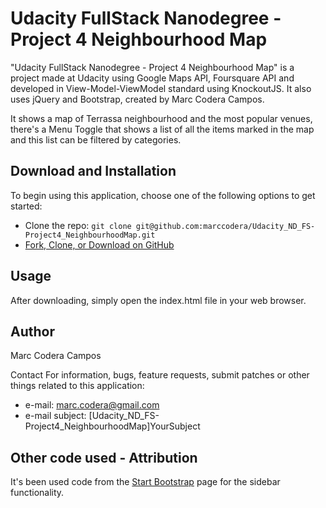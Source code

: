 # Udacity FullStack Nanodegree - Project 4 Neighbourhood Map

"Udacity FullStack Nanodegree - Project 4 Neighbourhood Map" is a project made at Udacity using Google Maps API, Foursquare API and developed in View-Model-ViewModel standard using KnockoutJS. It also uses jQuery and Bootstrap, created by Marc Codera Campos.

It shows a map of Terrassa neighbourhood and the most popular venues, there's a Menu Toggle that shows a list of all the items marked in the map and this list can be filtered by categories.


## Download and Installation

To begin using this application, choose one of the following options to get started:
* Clone the repo: `git clone git@github.com:marccodera/Udacity_ND_FS-Project4_NeighbourhoodMap.git`
* [Fork, Clone, or Download on GitHub](git@github.com:marccodera/Udacity_ND_FS-Project4_NeighbourhoodMap.git)

## Usage

After downloading, simply open the index.html file in your web browser.

## Author
Marc Codera Campos

Contact
For information, bugs, feature requests, submit patches or other things related to this application:
* e-mail: marc.codera@gmail.com
* e-mail subject: [Udacity_ND_FS-Project4_NeighbourhoodMap]YourSubject

## Other code used - Attribution

It's been used code from the [Start Bootstrap](https://startbootstrap.com/template-overviews/simple-sidebar/) page for the sidebar functionality.